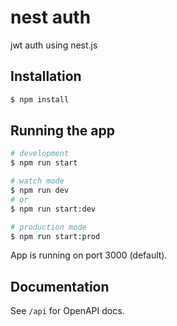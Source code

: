 # nest auth
jwt auth using nest.js

## Installation

```bash
$ npm install
```

## Running the app

```bash
# development
$ npm run start

# watch mode
$ npm run dev
# or
$ npm run start:dev

# production mode
$ npm run start:prod
```

App is running on port 3000 (default).

## Documentation
See `/api` for OpenAPI docs.
